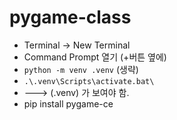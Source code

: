 # pygame-class

- Terminal -> New Terminal
- Command Prompt 열기 (+버튼 옆에)
- `python -m venv .venv` (생략)
- `.\.venv\Scripts\activate.bat\`
- ---> (.venv) 가 보여야 함.
- pip install pygame-ce
